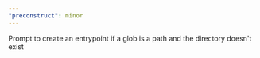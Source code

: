 ```yaml
---
"preconstruct": minor
---
```


Prompt to create an entrypoint if a glob is a path and the directory doesn't exist
